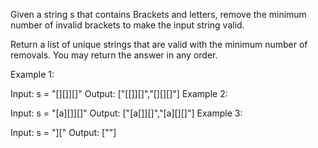 Given a string s that contains Brackets and letters, remove the minimum number of invalid brackets to make the input string valid.

Return a list of unique strings that are valid with the minimum number of removals. You may return the answer in any order.

Example 1:

Input: s = "[][]][]"
Output: ["[[]][]","[][][]"]
Example 2:

Input: s = "[a][]][]"
Output: ["[a[]][]","[a][][]"]
Example 3:

Input: s = "]["
Output: [""]